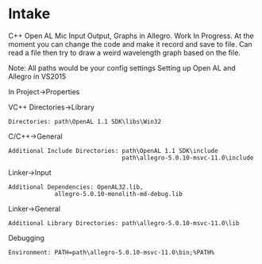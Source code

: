# Intake
C++ Open AL Mic Input Output, Graphs in Allegro.
Work In Progress.
At the moment you can change the code and make it record and save to file.
Can read a file then try to draw a weird wavelength graph based on the file.

Note:
All paths would be your config settings
Setting up Open AL and Allegro in VS2015


In Project->Properties

VC++ Directories->Library 
	
	Directories: path\OpenAL 1.1 SDK\libs\Win32
  
C/C++->General

	Additional Include Directories: path\OpenAL 1.1 SDK\include
                                  	path\allegro-5.0.10-msvc-11.0\include
  
Linker->Input

	Additional Dependencies: OpenAL32.lib, 
				 allegro-5.0.10-monolith-md-debug.lib
 
 
Linker->General

	Additional Library Directories: path\allegro-5.0.10-msvc-11.0\lib


Debugging

	Environment: PATH=path\allegro-5.0.10-msvc-11.0\bin;%PATH%
	
  
